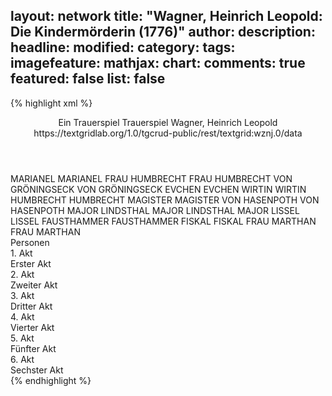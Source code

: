 layout: network
title: "Wagner, Heinrich Leopold: Die Kindermörderin (1776)"
author:
description:
headline:
modified:
category:
tags:
imagefeature:
mathjax:
chart:
comments: true
featured: false
list: false
---
{% highlight xml %}
<?xml-model href="https://raw.githubusercontent.com/DLiNa/project/master/rules/lina.rnc"?><?xml-model href="https://raw.githubusercontent.com/DLiNa/project/master/rules/lina.sch"?>
<play xmlns="http://lina.digital">
  <header>
    <title>Die Kindermörderin</title>
    <subtitle>Ein Trauerspiel</subtitle>
    <genretitle>Trauerspiel</genretitle>
    <author>Wagner, Heinrich Leopold</author>
    <date type="print" when="1776"/>
    <date type="premiere"/>
    <date type="written"/>
    <source>https://textgridlab.org/1.0/tgcrud-public/rest/textgrid:wznj.0/data</source>
  </header>
  <personae>
    <character>
      <name>MARIANEL</name>
      <alias xml:id="marianel">
        <name>MARIANEL</name>
      </alias>
    </character>
    <character>
      <name>FRAU HUMBRECHT</name>
      <alias xml:id="frau_humbrecht">
        <name>FRAU HUMBRECHT</name>
      </alias>
    </character>
    <character>
      <name>VON GRÖNINGSECK</name>
      <alias xml:id="von_gröningseck">
        <name>VON GRÖNINGSECK</name>
      </alias>
    </character>
    <character>
      <name>EVCHEN</name>
      <alias xml:id="evchen">
        <name>EVCHEN</name>
      </alias>
    </character>
    <character>
      <name>WIRTIN</name>
      <alias xml:id="wirtin">
        <name>WIRTIN</name>
      </alias>
    </character>
    <character>
      <name>HUMBRECHT</name>
      <alias xml:id="humbrecht">
        <name>HUMBRECHT</name>
      </alias>
    </character>
    <character>
      <name>MAGISTER</name>
      <alias xml:id="magister">
        <name>MAGISTER</name>
      </alias>
    </character>
    <character>
      <name>VON HASENPOTH</name>
      <alias xml:id="von_hasenpoth">
        <name>VON HASENPOTH</name>
      </alias>
    </character>
    <character>
      <name>MAJOR LINDSTHAL</name>
      <alias xml:id="major_lindsthal">
        <name>MAJOR LINDSTHAL</name>
      </alias>
      <alias xml:id="major">
        <name>MAJOR</name>
      </alias>
    </character>
    <character>
      <name>LISSEL</name>
      <alias xml:id="lissel">
        <name>LISSEL</name>
      </alias>
    </character>
    <character>
      <name>FAUSTHAMMER</name>
      <alias xml:id="fausthammer">
        <name>FAUSTHAMMER</name>
      </alias>
    </character>
    <character>
      <name>FISKAL</name>
      <alias xml:id="fiskal">
        <name>FISKAL</name>
      </alias>
    </character>
    <character>
      <name>FRAU MARTHAN</name>
      <alias xml:id="frau_marthan">
        <name>FRAU MARTHAN</name>
      </alias>
    </character>
  </personae>
  <text>
    <div>
      <head>Personen</head>
    </div>
    <div>
      <head>1. Akt</head>
      <div>
        <head>Erster Akt</head>
        <sp who="#marianel">
          <amount n="17" unit="speech_acts"/>
          <amount n="308" unit="words"/>
          <amount n="10" unit="lines"/>
          <amount n="1601" unit="chars"/>
        </sp>
        <sp who="#frau_humbrecht">
          <amount n="31" unit="speech_acts"/>
          <amount n="611" unit="words"/>
          <amount n="17" unit="lines"/>
          <amount n="3112" unit="chars"/>
        </sp>
        <sp who="#von_gröningseck">
          <amount n="57" unit="speech_acts"/>
          <amount n="1737" unit="words"/>
          <amount n="24" unit="lines"/>
          <amount n="9125" unit="chars"/>
        </sp>
        <sp who="#evchen">
          <amount n="32" unit="speech_acts"/>
          <amount n="753" unit="words"/>
          <amount n="21" unit="lines"/>
          <amount n="3914" unit="chars"/>
        </sp>
        <sp who="#wirtin">
          <amount n="4" unit="speech_acts"/>
          <amount n="131" unit="words"/>
          <amount n="2" unit="lines"/>
          <amount n="671" unit="chars"/>
        </sp>
      </div>
    </div>
    <div>
      <head>2. Akt</head>
      <div>
        <head>Zweiter Akt</head>
        <sp who="#frau_humbrecht">
          <amount n="36" unit="speech_acts"/>
          <amount n="1087" unit="words"/>
          <amount n="14" unit="lines"/>
          <amount n="5705" unit="chars"/>
        </sp>
        <sp who="#humbrecht">
          <amount n="19" unit="speech_acts"/>
          <amount n="1018" unit="words"/>
          <amount n="3" unit="lines"/>
          <amount n="5416" unit="chars"/>
        </sp>
        <sp who="#magister">
          <amount n="23" unit="speech_acts"/>
          <amount n="994" unit="words"/>
          <amount n="7" unit="lines"/>
          <amount n="5735" unit="chars"/>
        </sp>
        <sp who="#von_gröningseck">
          <amount n="21" unit="speech_acts"/>
          <amount n="350" unit="words"/>
          <amount n="11" unit="lines"/>
          <amount n="1913" unit="chars"/>
        </sp>
        <sp who="#evchen">
          <amount n="16" unit="speech_acts"/>
          <amount n="325" unit="words"/>
          <amount n="13" unit="lines"/>
          <amount n="1638" unit="chars"/>
        </sp>
      </div>
    </div>
    <div>
      <head>3. Akt</head>
      <div>
        <head>Dritter Akt</head>
        <sp who="#von_hasenpoth">
          <amount n="36" unit="speech_acts"/>
          <amount n="1079" unit="words"/>
          <amount n="15" unit="lines"/>
          <amount n="5789" unit="chars"/>
        </sp>
        <sp who="#von_gröningseck">
          <amount n="45" unit="speech_acts"/>
          <amount n="1584" unit="words"/>
          <amount n="22" unit="lines"/>
          <amount n="8376" unit="chars"/>
        </sp>
        <sp who="#magister">
          <amount n="19" unit="speech_acts"/>
          <amount n="372" unit="words"/>
          <amount n="10" unit="lines"/>
          <amount n="2068" unit="chars"/>
        </sp>
        <sp who="#major_lindsthal">
          <amount n="1" unit="speech_acts"/>
          <amount n="15" unit="words"/>
          <amount n="1" unit="lines"/>
          <amount n="88" unit="chars"/>
        </sp>
        <sp who="#major">
          <amount n="11" unit="speech_acts"/>
          <amount n="1074" unit="words"/>
          <amount n="3" unit="lines"/>
          <amount n="5835" unit="chars"/>
        </sp>
      </div>
    </div>
    <div>
      <head>4. Akt</head>
      <div>
        <head>Vierter Akt</head>
        <sp who="#frau_humbrecht">
          <amount n="21" unit="speech_acts"/>
          <amount n="432" unit="words"/>
          <amount n="15" unit="lines"/>
          <amount n="2161" unit="chars"/>
        </sp>
        <sp who="#evchen">
          <amount n="43" unit="speech_acts"/>
          <amount n="1399" unit="words"/>
          <amount n="23" unit="lines"/>
          <amount n="7480" unit="chars"/>
        </sp>
        <sp who="#humbrecht">
          <amount n="9" unit="speech_acts"/>
          <amount n="352" unit="words"/>
          <amount n="3" unit="lines"/>
          <amount n="1857" unit="chars"/>
        </sp>
        <sp who="#von_gröningseck">
          <amount n="25" unit="speech_acts"/>
          <amount n="567" unit="words"/>
          <amount n="16" unit="lines"/>
          <amount n="3159" unit="chars"/>
        </sp>
      </div>
    </div>
    <div>
      <head>5. Akt</head>
      <div>
        <head>Fünfter Akt</head>
        <sp who="#lissel">
          <amount n="13" unit="speech_acts"/>
          <amount n="385" unit="words"/>
          <amount n="9" unit="lines"/>
          <amount n="2034" unit="chars"/>
        </sp>
        <sp who="#evchen">
          <amount n="4" unit="speech_acts"/>
          <amount n="288" unit="words"/>
          <amount n="1523" unit="chars"/>
        </sp>
        <sp who="#magister">
          <amount n="37" unit="speech_acts"/>
          <amount n="1042" unit="words"/>
          <amount n="24" unit="lines"/>
          <amount n="5597" unit="chars"/>
        </sp>
        <sp who="#humbrecht">
          <amount n="57" unit="speech_acts"/>
          <amount n="1430" unit="words"/>
          <amount n="33" unit="lines"/>
          <amount n="7547" unit="chars"/>
        </sp>
        <sp who="#frau_humbrecht">
          <amount n="27" unit="speech_acts"/>
          <amount n="708" unit="words"/>
          <amount n="15" unit="lines"/>
          <amount n="3581" unit="chars"/>
        </sp>
        <sp who="#fausthammer">
          <amount n="8" unit="speech_acts"/>
          <amount n="112" unit="words"/>
          <amount n="8" unit="lines"/>
          <amount n="537" unit="chars"/>
        </sp>
        <sp who="#fiskal">
          <amount n="17" unit="speech_acts"/>
          <amount n="561" unit="words"/>
          <amount n="9" unit="lines"/>
          <amount n="3129" unit="chars"/>
        </sp>
      </div>
    </div>
    <div>
      <head>6. Akt</head>
      <div>
        <head>Sechster Akt</head>
        <sp who="#evchen">
          <amount n="37" unit="speech_acts"/>
          <amount n="1524" unit="words"/>
          <amount n="33" unit="lines"/>
          <amount n="7949" unit="chars"/>
        </sp>
        <sp who="#frau_marthan">
          <amount n="27" unit="speech_acts"/>
          <amount n="1890" unit="words"/>
          <amount n="8" unit="lines"/>
          <amount n="9718" unit="chars"/>
        </sp>
        <sp who="#humbrecht">
          <amount n="8" unit="speech_acts"/>
          <amount n="446" unit="words"/>
          <amount n="2361" unit="chars"/>
        </sp>
        <sp who="#magister">
          <amount n="11" unit="speech_acts"/>
          <amount n="350" unit="words"/>
          <amount n="5" unit="lines"/>
          <amount n="1913" unit="chars"/>
        </sp>
        <sp who="#von_gröningseck">
          <amount n="6" unit="speech_acts"/>
          <amount n="219" unit="words"/>
          <amount n="2" unit="lines"/>
          <amount n="1198" unit="chars"/>
        </sp>
        <sp who="#fiskal">
          <amount n="3" unit="speech_acts"/>
          <amount n="88" unit="words"/>
          <amount n="1" unit="lines"/>
          <amount n="491" unit="chars"/>
        </sp>
      </div>
    </div>
  </text>
</play>
{% endhighlight %}